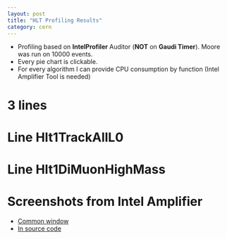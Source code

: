 ```yaml
---
layout: post
title: "HLT Profiling Results"
category: cern
---
```

<script type="text/javascript" src="/js/build/cputree.js"></script>

<script type="text/javascript">
var db_3lines = ["Total", 925615.0, [["Hlt1DiMuonHighMass", 643973.0, [["Hlt1DiMuonHighMassFilterSequence", 632275.0, [["Hlt1DiMuonHighMassStreamer", 601963.0, [["FastVeloHlt", 105119.0, []], ["MuonRec", 23073.0, []], ["Velo2CandidatesDiMuonHighMass", 6333.0, []]]], ["GECLooseUnit", 26345.0, [["createVeloLiteClusters", 16751.0, []], ["createITLiteClusters", 9594.0, []]]]]], ["Hlt1DiMuonHighMassL0DUFilterSequence", 11266.0, [["L0DUFromRaw", 11156.0, []], ["Hlt1DiMuonHighMassL0DUFilter", 110.0, []]]], ["Hlt1DiMuonHighMassPreScaler", 10.0, []]]], ["Hlt1TrackAllL0", 206371.0, [["Hlt1TrackAllL0FilterSequence", 205900.0, [["Hlt1TrackAllL0Unit", 150129.0, [["Velo2CandidatesTrackAllL0", 8551.0, []]]], ["HltPV3D", 41928.0, [["FastVeloHlt", 29619.0, []], ["HltPVsPV3D", 12309.0, []]]], ["GECLooseUnit", 11714.0, [["createVeloLiteClusters", 6001.0, []], ["createITLiteClusters", 5713.0, []]]]]], ["Hlt1TrackAllL0L0DUFilterSequence", 20.0, [["Hlt1TrackAllL0L0DUFilter", 10.0, []]]]]], ["Hlt1DiMuonLowMass", 71828.0, [["Hlt1DiMuonLowMassFilterSequence", 71241.0, [["HltPV3D", 55705.0, [["HltPVsPV3D", 55705.0, []]]], ["Hlt1DiMuonLowMassStreamer", 13883.0, [["Velo2CandidatesDiMuonLowMass", 5702.0, []]]]]], ["Hlt1DiMuonLowMassL0DUFilterSequence", 30.0, [["Hlt1DiMuonLowMassL0DUFilter", 10.0, []]]]]], ["Other", 1116.0, []]]];

var db_hlt1trackalll0 = ["Total", 483791.0, [["Hlt1TrackAllL0FilterSequence", 470873.0, [["Hlt1TrackAllL0Unit", 230205.0, [["Velo2CandidatesTrackAllL0", 8314.0, []]]], ["HltPV3D", 199266.0, [["FastVeloHlt", 136519.0, []], ["HltPVsPV3D", 62747.0, []]]], ["GECLooseUnit", 33685.0, [["createVeloLiteClusters", 20861.0, []], ["createITLiteClusters", 12824.0, []]]]]], ["Hlt1TrackAllL0L0DUFilterSequence", 11576.0, [["L0DUFromRaw", 11516.0, []], ["Hlt1TrackAllL0L0DUFilter", 60.0, []]]], ["Other", 651.0, []]]];

var db_hlt1dimuonhighmass = ["Total", 661848.0, [["Hlt1DiMuonHighMassFilterSequence", 650362.0, [["Hlt1DiMuonHighMassStreamer", 620920.0, [["FastVeloHlt", 108248.0, []], ["MuonRec", 22132.0, []], ["Velo2CandidatesDiMuonHighMass", 6504.0, []]]], ["GECLooseUnit", 25692.0, [["createVeloLiteClusters", 15734.0, []], ["createITLiteClusters", 9958.0, []]]]]], ["Hlt1DiMuonHighMassL0DUFilterSequence", 10564.0, [["L0DUFromRaw", 10478.0, []], ["Hlt1DiMuonHighMassL0DUFilter", 86.0, []]]], ["Other", 511.0, []], ["Hlt1DiMuonHighMassPreScaler", 10.0, []]]];

google.load("visualization", "1", {packages:["corechart", "table"]});
google.setOnLoadCallback(function() { 
  cputree_draw_chart([],db_3lines, "lines3_div");
  cputree_draw_chart([],db_hlt1trackalll0, "l0_div");
  cputree_draw_chart([],db_hlt1dimuonhighmass, "dimuonhighmass_div");
  
  cputree_table(db_3lines, "lines3db_div");
  cputree_table(db_hlt1trackalll0, "l0db_div");
  cputree_table(db_hlt1dimuonhighmass, "dimuonhighmassdb_div");
});

</script>

* Profiling based on **IntelProfiler** Auditor (**NOT** on **Gaudi Timer**). 
  Moore was run on 10000 events.
* Every pie chart is clickable.
* For every algorithm I can provide CPU consumption by function
  (Intel Amplifier Tool is needed)

# 3 lines

<div id="lines3_div"></div>
<div id="lines3db_div"></div>

# Line Hlt1TrackAllL0

<div id="l0_div"></div>
<div id="l0db_div"></div>

# Line Hlt1DiMuonHighMass

<div id="dimuonhighmass_div"></div>
<div id="dimuonhighmassdb_div"></div>

# Screenshots from Intel Amplifier

* [Common window][ampl_common]
* [In source code][ampl_source]

[ampl_common]: http://cl.ly/2E3T0c0R0h2k353A1o1a
[ampl_source]: http://cl.ly/2u030f2T2g3S2G2s2o1k
